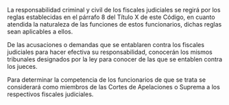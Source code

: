La responsabilidad criminal y civil de los fiscales judiciales se regirá por los reglas establecidas en el párrafo 8 del Título X de este Código, en cuanto atendida la naturaleza de las funciones de estos funcionarios, dichas reglas sean aplicables a ellos.

De las acusaciones o demandas que se entablaren contra los fiscales judiciales para hacer efectiva su responsabilidad, conocerán los mismos tribunales designados por la ley para conocer de las que se entablen contra los jueces.

Para determinar la competencia de los funcionarios de que se trata se considerará como miembros de las Cortes de Apelaciones o Suprema a los respectivos fiscales judiciales.
